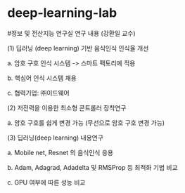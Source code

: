 # deep-learning-lab

#정보 및 전산지능 연구실 연구 내용 (강환일 교수)

(1) 딥러닝 (deep learning) 기반 음식인식 인식율 개선

   a. 암호 구호 인식 시스템  -> 스마트 팩토리에 적용
   
   b. 핵심어 인식 시스템 채용
   
   c. 협력기업: ㈜이드웨어 
 
(2) 저전력을 이용한 최소형 콘트롤러 장착연구 

   a. 암호 구호를 쉽게 변경 가능 (무선으로 암호 구호 변경 가능)


(3) 딥러닝(deep learning) 내용연구 

   a. Mobile net, Resnet 의 음식인식 응용 
   
   b. Adam, Adagrad, Adadelta 및 RMSProp 등 최적화 기법 비교 
   
   c. GPU 여부에 따른 성능 비교 

